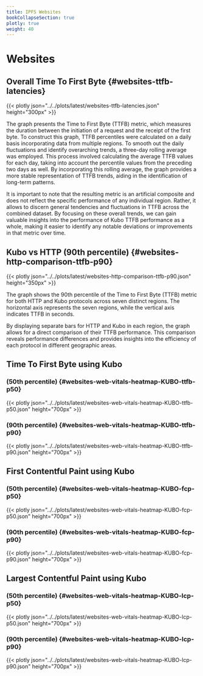 ```yaml
---
title: IPFS Websites
bookCollapseSection: true
plotly: true
weight: 40
---
```


# Websites

## Overall Time To First Byte {#websites-ttfb-latencies}

{{< plotly json="../../plots/latest/websites-ttfb-latencies.json" height="300px" >}}

The graph presents the Time to First Byte (TTFB) metric, which measures the
duration between the initiation of a request and the receipt of the first byte.
To construct this graph, TTFB percentiles were calculated on a daily basis
incorporating data from multiple regions. To smooth out the daily fluctuations
and identify overarching trends, a three-day rolling average was employed. This process
involved calculating the average TTFB values for each day, taking into account
the percentile values from the preceding two days as well. By incorporating this rolling
average, the graph provides a more stable representation of TTFB trends, aiding in the
identification of long-term patterns.

It is important to note that the resulting metric is an artificial composite
and does not reflect the specific performance of any individual region. Rather,
it allows to discern general tendencies and fluctuations in TTFB across the
combined dataset. By focusing on these overall trends, we can gain valuable
insights into the performance of Kubo TTFB performance as a whole, making it easier to
identify any notable deviations or improvements in that metric over time.

## Kubo vs HTTP (90th percentile) {#websites-http-comparison-ttfb-p90}

{{< plotly json="../../plots/latest/websites-http-comparison-ttfb-p90.json" height="350px" >}}

The graph shows the 90th percentile of the Time to First Byte (TTFB) metric for
both HTTP and Kubo protocols across seven distinct regions. The horizontal axis
represents the seven regions, while the vertical axis indicates TTFB in seconds.

By displaying separate bars for HTTP and Kubo in each region, the graph allows
for a direct comparison of their TTFB performance. This comparison reveals
performance differences and provides insights into the efficiency of each
protocol in different geographic areas.

## Time To First Byte using Kubo

### (50th percentile) {#websites-web-vitals-heatmap-KUBO-ttfb-p50}

{{< plotly json="../../plots/latest/websites-web-vitals-heatmap-KUBO-ttfb-p50.json" height="700px" >}}

### (90th percentile) {#websites-web-vitals-heatmap-KUBO-ttfb-p90}

{{< plotly json="../../plots/latest/websites-web-vitals-heatmap-KUBO-ttfb-p90.json" height="700px" >}}

## First Contentful Paint using Kubo

### (50th percentile) {#websites-web-vitals-heatmap-KUBO-fcp-p50}

{{< plotly json="../../plots/latest/websites-web-vitals-heatmap-KUBO-fcp-p50.json" height="700px" >}}

### (90th percentile) {#websites-web-vitals-heatmap-KUBO-fcp-p90}

{{< plotly json="../../plots/latest/websites-web-vitals-heatmap-KUBO-fcp-p90.json" height="700px" >}}

## Largest Contentful Paint using Kubo

### (50th percentile) {#websites-web-vitals-heatmap-KUBO-lcp-p50}

{{< plotly json="../../plots/latest/websites-web-vitals-heatmap-KUBO-lcp-p50.json" height="700px" >}}

### (90th percentile) {#websites-web-vitals-heatmap-KUBO-lcp-p90}

{{< plotly json="../../plots/latest/websites-web-vitals-heatmap-KUBO-lcp-p90.json" height="700px" >}}

